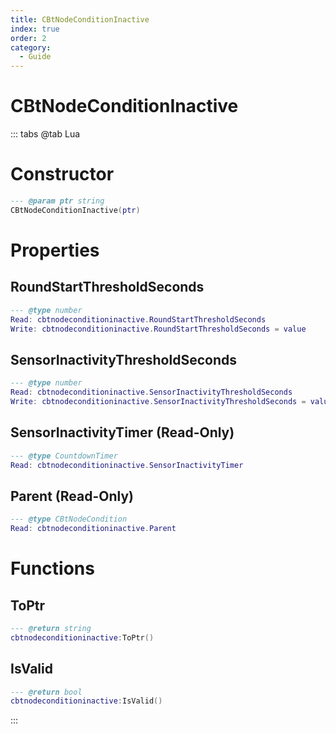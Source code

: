 ```yaml
---
title: CBtNodeConditionInactive
index: true
order: 2
category:
  - Guide
---
```


# CBtNodeConditionInactive

::: tabs
@tab Lua
# Constructor
```lua
--- @param ptr string
CBtNodeConditionInactive(ptr)
```
# Properties
## RoundStartThresholdSeconds 
```lua
--- @type number
Read: cbtnodeconditioninactive.RoundStartThresholdSeconds
Write: cbtnodeconditioninactive.RoundStartThresholdSeconds = value
```
## SensorInactivityThresholdSeconds 
```lua
--- @type number
Read: cbtnodeconditioninactive.SensorInactivityThresholdSeconds
Write: cbtnodeconditioninactive.SensorInactivityThresholdSeconds = value
```
## SensorInactivityTimer (Read-Only)
```lua
--- @type CountdownTimer
Read: cbtnodeconditioninactive.SensorInactivityTimer
```
## Parent (Read-Only)
```lua
--- @type CBtNodeCondition
Read: cbtnodeconditioninactive.Parent
```
# Functions
## ToPtr
```lua
--- @return string
cbtnodeconditioninactive:ToPtr()
```
## IsValid
```lua
--- @return bool
cbtnodeconditioninactive:IsValid()
```

:::